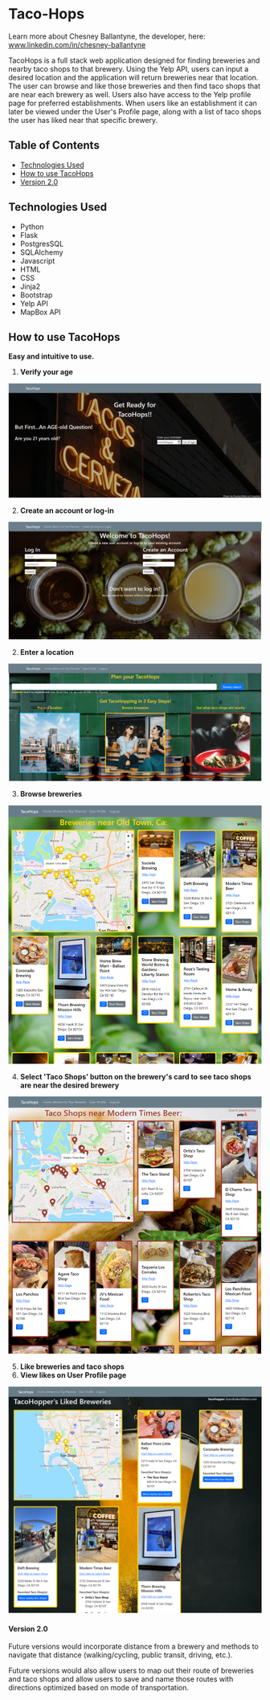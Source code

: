 # Taco-Hops
Learn more about Chesney Ballantyne, the developer, here: www.linkedin.com/in/chesney-ballantyne

TacoHops is a full stack web application designed for finding breweries and nearby taco shops to that brewery. Using the Yelp API, users can input a desired location and the application will return breweries near that location. The user can browse and like those breweries and then find taco shops that are near each brewery as well. Users also have access to the Yelp profile page for preferred establishments. When users like an establishment it can later be viewed under the User's Profile page, along with a list of taco shops the user has liked near that specific brewery.


## Table of Contents
* [Technologies Used](#technologiesused)
* [How to use TacoHops](#use)
* [Version 2.0](#version)


## <a name="technologiesused"></a>Technologies Used
* Python
* Flask
* PostgresSQL
* SQLAlchemy
* Javascript
* HTML
* CSS
* Jinja2
* Bootstrap
* Yelp API
* MapBox API

## <a name="use"></a>How to use TacoHops
**Easy and intuitive to use.**
1. **Verify your age**

![Age Verification page](/static/img/TacoHops_01_index.png)

2. **Create an account or log-in** 

![TacoHops Account Log in page](/static/img/TacoHops_03_LogIn.png)

2. **Enter a location**

![TacoHops Trip Planner page](/static/img/TacoHops_04_TripPlanner.png)

3. **Browse breweries**

![TacoHops brewery results page](/static/img/TacoHops_05_BreweryResults.png)

4. **Select 'Taco Shops' button on the brewery's card to see taco shops are near the desired brewery**

![TacoHops Taco shop results page](/static/img/TacoHops_06_TacoShopResults.png)

5. **Like breweries and taco shops** 
6. **View likes on User Profile page**

![TacoHops User profile page](/static/img/TacoHops_07_UserProfile.png)

#### <a name="version"></a>Version 2.0
Future versions would incorporate distance from a brewery and methods to navigate that distance (walking/cycling, public transit, driving, etc.).

Future versions would also allow users to map out their route of breweries and taco shops and allow users to save and name those routes with directions optimized based on mode of transportation.

